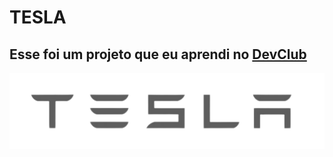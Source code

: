 <h1>TESLA</h1>
<h2>Esse foi um projeto que eu aprendi no <a href="https://rodolfomori.com.br">DevClub</a></h2>
<img src="https://github.com/Diego121985/Tesla/blob/main/img/logo.png?raw=true">

